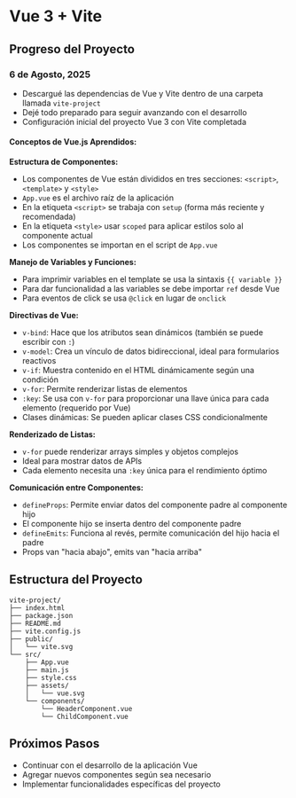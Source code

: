 # Vue 3 + Vite

## Progreso del Proyecto

### 6 de Agosto, 2025
- Descargué las dependencias de Vue y Vite dentro de una carpeta llamada `vite-project`
- Dejé todo preparado para seguir avanzando con el desarrollo
- Configuración inicial del proyecto Vue 3 con Vite completada

#### Conceptos de Vue.js Aprendidos:

**Estructura de Componentes:**
- Los componentes de Vue están divididos en tres secciones: `<script>`, `<template>` y `<style>`
- `App.vue` es el archivo raíz de la aplicación
- En la etiqueta `<script>` se trabaja con `setup` (forma más reciente y recomendada)
- En la etiqueta `<style>` usar `scoped` para aplicar estilos solo al componente actual
- Los componentes se importan en el script de `App.vue`

**Manejo de Variables y Funciones:**
- Para imprimir variables en el template se usa la sintaxis `{{ variable }}`
- Para dar funcionalidad a las variables se debe importar `ref` desde Vue
- Para eventos de click se usa `@click` en lugar de `onclick`

**Directivas de Vue:**
- `v-bind`: Hace que los atributos sean dinámicos (también se puede escribir con `:`)
- `v-model`: Crea un vínculo de datos bidireccional, ideal para formularios reactivos
- `v-if`: Muestra contenido en el HTML dinámicamente según una condición
- `v-for`: Permite renderizar listas de elementos
- `:key`: Se usa con `v-for` para proporcionar una llave única para cada elemento (requerido por Vue)
- Clases dinámicas: Se pueden aplicar clases CSS condicionalmente

**Renderizado de Listas:**
- `v-for` puede renderizar arrays simples y objetos complejos
- Ideal para mostrar datos de APIs
- Cada elemento necesita una `:key` única para el rendimiento óptimo

**Comunicación entre Componentes:**
- `defineProps`: Permite enviar datos del componente padre al componente hijo
- El componente hijo se inserta dentro del componente padre
- `defineEmits`: Funciona al revés, permite comunicación del hijo hacia el padre
- Props van "hacia abajo", emits van "hacia arriba"

## Estructura del Proyecto
```
vite-project/
├── index.html
├── package.json
├── README.md
├── vite.config.js
├── public/
│   └── vite.svg
└── src/
    ├── App.vue
    ├── main.js
    ├── style.css
    ├── assets/
    │   └── vue.svg
    └── components/
        └── HeaderComponent.vue
        └── ChildComponent.vue
```

## Próximos Pasos
- Continuar con el desarrollo de la aplicación Vue
- Agregar nuevos componentes según sea necesario
- Implementar funcionalidades específicas del proyecto
